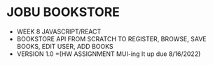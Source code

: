 # JOBU BOOKSTORE
* WEEK 8 JAVASCRIPT/REACT
* BOOKSTORE API FROM SCRATCH TO REGISTER, BROWSE, SAVE BOOKS, EDIT USER, ADD BOOKS
* VERSION 1.0 =(HW ASSIGNMENT MUI-ing It up due 8/16/2022) 





